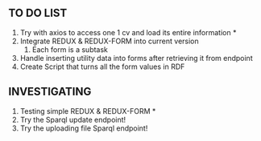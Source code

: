 ## TO DO LIST

1. Try with axios to access one 1 cv and load its entire information *
1. Integrate REDUX & REDUX-FORM into current version
    1. Each form is a subtask
1. Handle inserting utility data into forms after retrieving it from endpoint
1. Create Script that turns all the form values in RDF


## INVESTIGATING

1. Testing simple REDUX & REDUX-FORM *
1. Try the Sparql update endpoint!
1. Try the uploading file Sparql endpoint!